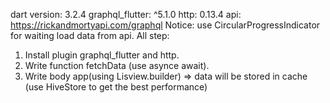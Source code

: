 dart version: 3.2.4
graphql_flutter: ^5.1.0
http: 0.13.4
api: https://rickandmortyapi.com/graphql
Notice: use CircularProgressIndicator for waiting load data from api.
All step: 
1. Install plugin graphql_flutter and http.
2. Write function fetchData (use asynce await).
3. Write body app(using Lisview.builder)
=> data will be stored in cache (use HiveStore to get the best performance)
